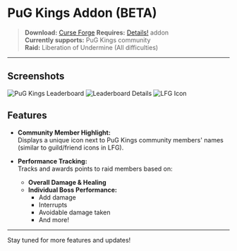 # PuG Kings Addon (BETA)

> **Download:** [Curse Forge](https://www.curseforge.com/wow/addons/pug-kings)
> **Requires:** [Details!](https://www.curseforge.com/wow/addons/details) addon  
> **Currently supports:** PuG Kings community  
> **Raid:** Liberation of Undermine (All difficulties)

---

## Screenshots

![PuG Kings Leaderboard](https://media.forgecdn.net/attachments/1196/442/pug_kings_leaderboard-png.png)
![Leaderboard Details](https://media.forgecdn.net/attachments/1196/443/pug_kings_leaderboard_details-png.png)
![LFG Icon](https://media.forgecdn.net/attachments/1196/441/pug_kings_lfg_icon-png.png)

## Features

- **Community Member Highlight:**  
    Displays a unique icon next to PuG Kings community members' names (similar to guild/friend icons in LFG).

- **Performance Tracking:**  
    Tracks and awards points to raid members based on:
    - **Overall Damage & Healing**
    - **Individual Boss Performance:**  
        - Add damage  
        - Interrupts  
        - Avoidable damage taken  
        - And more!

---

Stay tuned for more features and updates!
